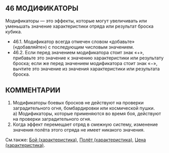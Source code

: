 46 МОДИФИКАТОРЫ
---

Модификаторы — это эффекты, которые могут увеличивать или уменьшать значение характеристики отряда или результат броска кубика.
* 46.1. Модификатор всегда отмечен словом «добавьте» («добавляйте») с последующим числовым значением.
* 46.2. Если перед значением модификатора стоит знак «+», прибавьте это значение к значению характеристики или результату броска; если же перед значением модификатора стоит знак «−», вычтите это значение из значения характеристики или результата броска.

КОММЕНТАРИИ
---
1) Модификаторы боевых бросков не действуют на проверки заградительного огня, бомбардировки или космической пушки.  
  а) Модификаторы, которые применяются во время боя, действуют на проверки заградительного огня.
2) Когда эффект перемещает отряд в смежную систему, изменение значения полёта этого отряда не имеет никакого значения.

См.также: [Бой (характеристика)](combat_attr.md), [Полёт (характеристика)](move_attr.md), [Цена (характеристика)](cost_attr.md).
